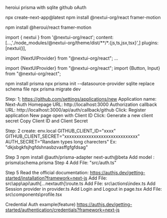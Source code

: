 heroiui
prisma with sqlite
github oAuth


npx create-next-app@latest
npm install @nextui-org/react framer-motion

<!-- Her ui not working properly -->
npm install @heroui/react framer-motion
<!-- tailwind.config.ts -->
import { nextui } from '@nextui-org/react';
content: [...,'./node_modules/@nextui-org/theme/dist/**/*.{js,ts,jsx,tsx}',]
plugins: [nextui()],

<!-- provider.ts / App.ts-->
import {NextUIProvider} from "@nextui-org/react";
<NextUIProvider>...</NextUIProvider>

<!-- tailwindcss v4 not support Hero ui 
So we need to downgrade tailwindcss 3
npm install tailwindcss@3 -D
npm install postcss@8 -D --need to check manuall added now
tailwind.config.ts - added
postcss.config.mjs - modified --need to check
globals.css add this below line
@source "../../node_modules/@heroui";
 -->


<!-- Provider.tsx -->
import {NextUIProvider} from "@nextui-org/react";
import {Button, Input} from "@nextui-org/react";

npm install prisma
npx prisma init --datasource-provider sqlite
replace schema file
npx prisma migrate dev


<!-- Github OAuth -->
Step: 1;
https://github.com/settings/applications/new
Application name: Next-Auth
Homepage URL: http://localhost:3000
Authorization callback URL: http://localhost:3000/api/auth/callback/github
Click: Register application
New page open with Client ID
Click: Generate a new client secret
Copy Client ID and Client Secret

Step: 2
create: env.local
GITHUB_CLIENT_ID="xxxx"
GITHUB_CLIENT_SECRET="xxxxxxxxxxxxxxxxxxxxxxxxxxxxxx"
AUTH_SECRET="Randam types long charecters" Ex: "dkjsbgkfsjhgfdshnasbzvasffgfgfdsag"

Step 3
npm install @auth/prisma-adapter next-auth@beta
Add model : prisma\schema.prisma
Step 4
Add File: "src/auth.ts"

Step 5
Read the official documentation: https://authjs.dev/getting-started/installation?framework=next-js
Add File: src\app\api\auth\[...nextauth]\route.ts
Add File: src\actions\index.ts
Add Session provider in provider.ts
Add Login and Logout in page.tsx
Add File:  src\components\profile.tsx

Credential Auth example(feature)
https://authjs.dev/getting-started/authentication/credentials?framework=next-js